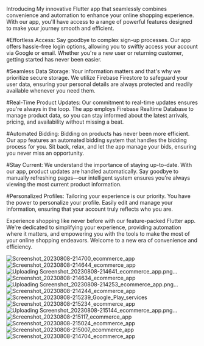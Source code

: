 Introducing My innovative Flutter app that seamlessly combines convenience and automation to enhance your online shopping experience. With our app, you'll have access to a range of powerful features designed to make your journey smooth and efficient.

#Effortless Access: 
Say goodbye to complex sign-up processes. Our app offers hassle-free login options, allowing you to swiftly access your account via Google or email. Whether you're a new user or returning customer, getting started has never been easier.

#Seamless Data Storage: 
Your information matters and that's why we prioritize secure storage. We utilize Firebase Firestore to safeguard your user data, ensuring your personal details are always protected and readily available whenever you need them.

#Real-Time Product Updates: 
Our commitment to real-time updates ensures you're always in the loop. The app employs Firebase Realtime Database to manage product data, so you can stay informed about the latest arrivals, pricing, and availability without missing a beat.

#Automated Bidding: 
Bidding on products has never been more efficient. Our app features an automated bidding system that handles the bidding process for you. Sit back, relax, and let the app manage your bids, ensuring you never miss an opportunity.

#Stay Current: 
We understand the importance of staying up-to-date. With our app, product updates are handled automatically. Say goodbye to manually refreshing pages—our intelligent system ensures you're always viewing the most current product information.

#Personalized Profiles: 
Tailoring your experience is our priority. You have the power to personalize your profile. Easily edit and manage your information, ensuring that your account truly reflects who you are.

Experience shopping like never before with our feature-packed Flutter app. We're dedicated to simplifying your experience, providing automation where it matters, and empowering you with the tools to make the most of your online shopping endeavors. Welcome to a new era of convenience and efficiency.

![Screenshot_20230808-214700_ecommerce_app](https://github.com/MehadiReaz/ecommerce_app/assets/65062761/4bc7184e-b060-48b6-a558-98757f2311d9)
![Screenshot_20230808-214644_ecommerce_app](https://github.com/MehadiReaz/ecommerce_app/assets/65062761/db6e503a-dc17-4b18-b316-6af99241fb5c)
![Uploading Screenshot_20230808-214641_ecommerce_app.png…]()
![Screenshot_20230808-214634_ecommerce_app](https://github.com/MehadiReaz/ecommerce_app/assets/65062761/e5f86cb3-d660-40b5-8ce1-a7d191e6404e)
![Uploading Screenshot_20230808-214253_ecommerce_app.png…]()
![Screenshot_20230808-214244_ecommerce_app](https://github.com/MehadiReaz/ecommerce_app/assets/65062761/4f5ae1d7-e82d-49eb-ae87-276b2450b473)
![Screenshot_20230808-215239_Google_Play_services](https://github.com/MehadiReaz/ecommerce_app/assets/65062761/5d03b0ba-7e83-4c34-82b1-54f6979aaffa)
![Screenshot_20230808-215234_ecommerce_app](https://github.com/MehadiReaz/ecommerce_app/assets/65062761/1ab9ec95-4a19-457b-8f0f-3fa31cb102f5)
![Uploading Screenshot_20230808-215144_ecommerce_app.png…]()
![Screenshot_20230808-215117_ecommerce_app](https://github.com/MehadiReaz/ecommerce_app/assets/65062761/29f5c278-5d26-465c-96fb-8b63dd2361a0)
![Screenshot_20230808-215024_ecommerce_app](https://github.com/MehadiReaz/ecommerce_app/assets/65062761/afb3dd29-272f-438f-a212-e103771a45e2)
![Screenshot_20230808-215007_ecommerce_app](https://github.com/MehadiReaz/ecommerce_app/assets/65062761/8b5663b2-5b11-4363-a4b1-8eab81725f2d)
![Screenshot_20230808-214704_ecommerce_app](https://github.com/MehadiReaz/ecommerce_app/assets/65062761/eabd5af7-2569-4d6f-b6c9-fef71ccd4c5f)
